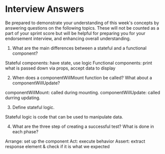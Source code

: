 # Interview Answers
Be prepared to demonstrate your understanding of this week's concepts by answering questions on the following topics. These will not be counted as a part of your sprint score but will be helpful for preparing you for your endorsement interview, and enhancing overall understanding.

1. What are the main differences between a stateful and a functional component?

Stateful components: have state, use logic
Functional components: print what is passed down via props, accept data to display

2. When does a componentWillMount function be called? What about a componentWillUpdate?

componentWillMount: called during mounting.
componentWillUpdate: called durring updating.

3. Define stateful logic.

Stateful logic is code that can be used to manipulate data.

4. What are the three step of creating a successful test? What is done in each phase?

Arrange: set up the component
Act: execute behavior
Assert: extract response element & check if it is what we expected